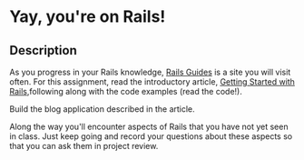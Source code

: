 # Yay, you're on Rails!

## Description

As you progress in your Rails knowledge, [Rails Guides](http://guides.rubyonrails.org) is a site you will visit often. For this assignment, read the introductory article, [Getting Started with Rails](http://guides.rubyonrails.org/getting_started.html),following along with the code examples (read the code!).

Build the blog application described in the article.

Along the way you'll encounter aspects of Rails that you have not yet seen in class. Just keep going and record your questions about these aspects so that you can ask them in project review.